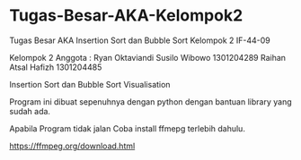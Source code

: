 # Tugas-Besar-AKA-Kelompok2
Tugas Besar AKA  Insertion Sort dan Bubble Sort Kelompok 2 IF-44-09

Kelompok 2
Anggota : Ryan Oktaviandi Susilo Wibowo   1301204289
          Raihan Atsal Hafizh             1301204485
    
Insertion Sort dan Bubble Sort Visualisation

Program ini dibuat sepenuhnya dengan python dengan bantuan library yang sudah ada.

Apabila Program tidak jalan Coba install ffmepg terlebih dahulu.

https://ffmpeg.org/download.html
